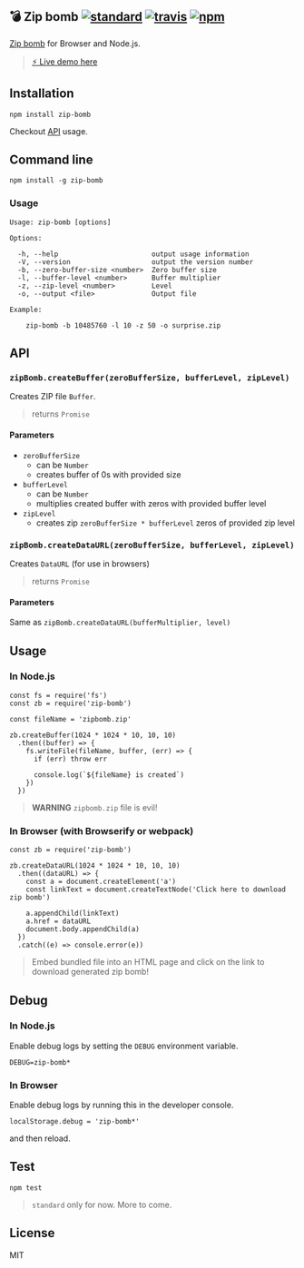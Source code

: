 ## 💣 Zip bomb [![standard][standard-image]][standard-url] [![travis][travis-image]][travis-url] [![npm][npm-image]][npm-url]

[standard-image]: https://img.shields.io/badge/code%20style-standard-brightgreen.svg
[standard-url]: http://standardjs.com/
[travis-image]: https://img.shields.io/travis/harshjv/zip-bomb/master.svg
[travis-url]: https://travis-ci.org/harshjv/zip-bomb
[npm-image]: https://img.shields.io/npm/v/zip-bomb.svg
[npm-url]: https://npmjs.org/package/zip-bomb

[Zip bomb](https://en.wikipedia.org/wiki/Zip_bomb) for Browser and Node.js.

> [⚡️ Live demo here](https://harshjv.github.io/zip-bomb-demo/)

## Installation

    npm install zip-bomb

Checkout [API](#api) usage.


## Command line

    npm install -g zip-bomb


### Usage

    Usage: zip-bomb [options]

    Options:

      -h, --help                       output usage information
      -V, --version                    output the version number
      -b, --zero-buffer-size <number>  Zero buffer size
      -l, --buffer-level <number>      Buffer multiplier
      -z, --zip-level <number>         Level
      -o, --output <file>              Output file

    Example:

        zip-bomb -b 10485760 -l 10 -z 50 -o surprise.zip


## API

### `zipBomb.createBuffer(zeroBufferSize, bufferLevel, zipLevel)`

Creates ZIP file `Buffer`.

> returns `Promise`

#### Parameters

* `zeroBufferSize`
  * can be `Number`
  * creates buffer of 0s with provided size
* `bufferLevel`
  * can be `Number`
  * multiplies created buffer with zeros with provided buffer level
* `zipLevel`
  * creates zip `zeroBufferSize * bufferLevel` zeros of provided zip level


### `zipBomb.createDataURL(zeroBufferSize, bufferLevel, zipLevel)`

Creates `DataURL` (for use in browsers)

> returns `Promise`

#### Parameters

Same as `zipBomb.createDataURL(bufferMultiplier, level)`


## Usage

### In Node.js

    const fs = require('fs')
    const zb = require('zip-bomb')

    const fileName = 'zipbomb.zip'

    zb.createBuffer(1024 * 1024 * 10, 10, 10)
      .then((buffer) => {
        fs.writeFile(fileName, buffer, (err) => {
          if (err) throw err

          console.log(`${fileName} is created`)
        })
      })

> **WARNING** `zipbomb.zip` file is evil!


### In Browser (with Browserify or webpack)

    const zb = require('zip-bomb')

    zb.createDataURL(1024 * 1024 * 10, 10, 10)
      .then((dataURL) => {
        const a = document.createElement('a')
        const linkText = document.createTextNode('Click here to download zip bomb')

        a.appendChild(linkText)
        a.href = dataURL
        document.body.appendChild(a)
      })
      .catch((e) => console.error(e))

> Embed bundled file into an HTML page and click on the link to download generated zip bomb!


## Debug

### In Node.js

Enable debug logs by setting the `DEBUG` environment variable.

    DEBUG=zip-bomb*

### In Browser

Enable debug logs by running this in the developer console.

    localStorage.debug = 'zip-bomb*'

and then reload.

## Test

    npm test

> `standard` only for now. More to come.


## License

MIT
